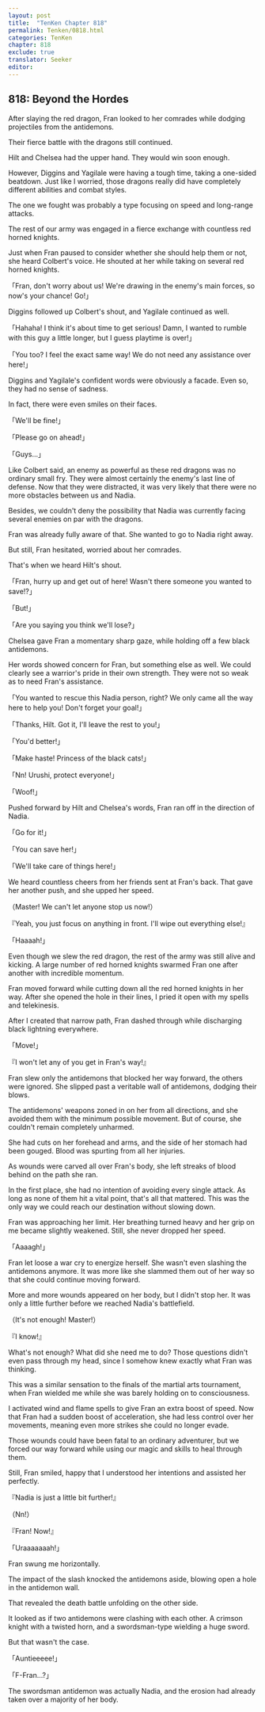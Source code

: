 ```yaml
---
layout: post
title:  "TenKen Chapter 818"
permalink: Tenken/0818.html
categories: TenKen
chapter: 818
exclude: true
translator: Seeker
editor: 
---
```

<h2>818: Beyond the Hordes</h2>

After slaying the red dragon, Fran looked to her comrades while dodging projectiles from the antidemons.

Their fierce battle with the dragons still continued.

Hilt and Chelsea had the upper hand. They would win soon enough.

However, Diggins and Yagilale were having a tough time, taking a one-sided beatdown. Just like I worried, those dragons really did have completely different abilities and combat styles.

The one we fought was probably a type focusing on speed and long-range attacks.

The rest of our army was engaged in a fierce exchange with countless red horned knights.

Just when Fran paused to consider whether she should help them or not, she heard Colbert's voice. He shouted at her while taking on several red horned knights.

「Fran, don't worry about us! We're drawing in the enemy's main forces, so now's your chance! Go!」

Diggins followed up Colbert's shout, and Yagilale continued as well.

「Hahaha! I think it's about time to get serious! Damn, I wanted to rumble with this guy a little longer, but I guess playtime is over!」

「You too? I feel the exact same way! We do not need any assistance over here!」

Diggins and Yagilale's confident words were obviously a facade. Even so, they had no sense of sadness.

In fact, there were even smiles on their faces.

「We'll be fine!」

「Please go on ahead!」

「Guys...」

Like Colbert said, an enemy as powerful as these red dragons was no ordinary small fry. They were almost certainly the enemy's last line of defense. Now that they were distracted, it was very likely that there were no more obstacles between us and Nadia.

Besides, we couldn't deny the possibility that Nadia was currently facing several enemies on par with the dragons.

Fran was already fully aware of that. She wanted to go to Nadia right away.

But still, Fran hesitated, worried about her comrades.

That's when we heard Hilt's shout.

「Fran, hurry up and get out of here! Wasn't there someone you wanted to save!?」

「But!」

「Are you saying you think we'll lose?」

Chelsea gave Fran a momentary sharp gaze, while holding off a few black antidemons.

Her words showed concern for Fran, but something else as well. We could clearly see a warrior's pride in their own strength. They were not so weak as to need Fran's assistance.

「You wanted to rescue this Nadia person, right? We only came all the way here to help you! Don't forget your goal!」

「Thanks, Hilt. Got it, I'll leave the rest to you!」

「You'd better!」

「Make haste! Princess of the black cats!」

「Nn! Urushi, protect everyone!」

「Woof!」

Pushed forward by Hilt and Chelsea's words, Fran ran off in the direction of Nadia.

「Go for it!」

「You can save her!」

「We'll take care of things here!」

We heard countless cheers from her friends sent at Fran's back. That gave her another push, and she upped her speed.

（Master! We can't let anyone stop us now!）

『Yeah, you just focus on anything in front. I'll wipe out everything else!』

「Haaaah!」

Even though we slew the red dragon, the rest of the army was still alive and kicking. A large number of red horned knights swarmed Fran one after another with incredible momentum.

Fran moved forward while cutting down all the red horned knights in her way. After she opened the hole in their lines, I pried it open with my spells and telekinesis.

After I created that narrow path, Fran dashed through while discharging black lightning everywhere.

「Move!」

『I won't let any of you get in Fran's way!』

Fran slew only the antidemons that blocked her way forward, the others were ignored. She slipped past a veritable wall of antidemons, dodging their blows.

The antidemons' weapons zoned in on her from all directions, and she avoided them with the minimum possible movement. But of course, she couldn't remain completely unharmed.

She had cuts on her forehead and arms, and the side of her stomach had been gouged. Blood was spurting from all her injuries.

As wounds were carved all over Fran's body, she left streaks of blood behind on the path she ran.

In the first place, she had no intention of avoiding every single attack. As long as none of them hit a vital point, that's all that mattered. This was the only way we could reach our destination without slowing down.

Fran was approaching her limit. Her breathing turned heavy and her grip on me became slightly weakened. Still, she never dropped her speed.

「Aaaagh!」

Fran let loose a war cry to energize herself. She wasn't even slashing the antidemons anymore. It was more like she slammed them out of her way so that she could continue moving forward.

More and more wounds appeared on her body, but I didn't stop her. It was only a little further before we reached Nadia's battlefield.

（It's not enough! Master!）

『I know!』

What's not enough? What did she need me to do? Those questions didn't even pass through my head, since I somehow knew exactly what Fran was thinking.

This was a similar sensation to the finals of the martial arts tournament, when Fran wielded me while she was barely holding on to consciousness.

I activated wind and flame spells to give Fran an extra boost of speed. Now that Fran had a sudden boost of acceleration, she had less control over her movements, meaning even more strikes she could no longer evade.

Those wounds could have been fatal to an ordinary adventurer, but we forced our way forward while using our magic and skills to heal through them.

Still, Fran smiled, happy that I understood her intentions and assisted her perfectly.

『Nadia is just a little bit further!』

（Nn!）

『Fran! Now!』

「Uraaaaaaah!」

Fran swung me horizontally.

The impact of the slash knocked the antidemons aside, blowing open a hole in the antidemon wall.

That revealed the death battle unfolding on the other side.

It looked as if two antidemons were clashing with each other. A crimson knight with a twisted horn, and a swordsman-type wielding a huge sword.

But that wasn't the case.

「Auntieeeee!」

「F-Fran...?」

The swordsman antidemon was actually Nadia, and the erosion had already taken over a majority of her body.







